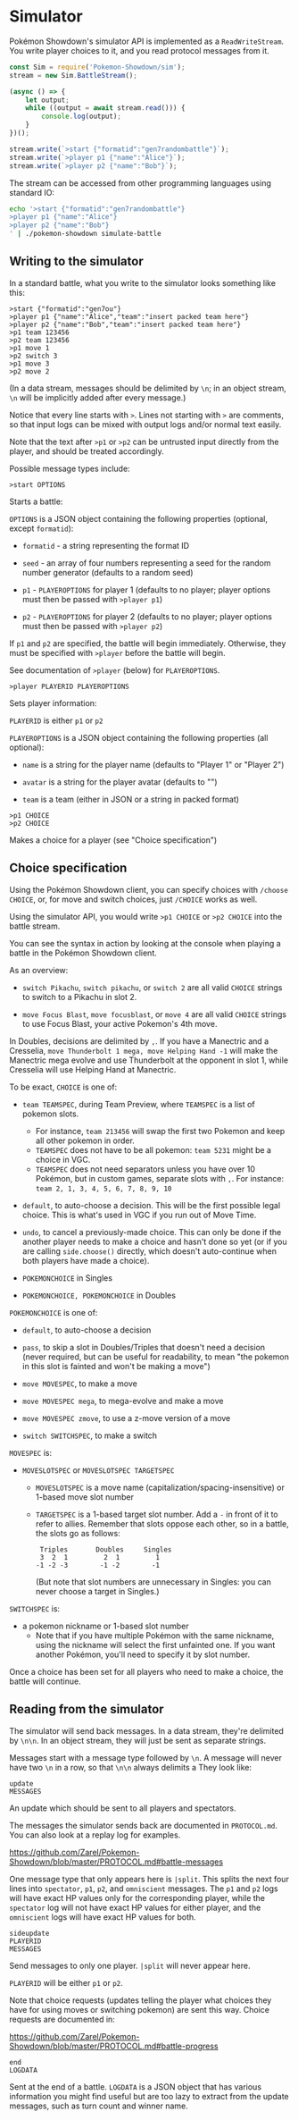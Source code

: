 Simulator
=========

Pokémon Showdown's simulator API is implemented as a `ReadWriteStream`. You write player choices to it, and you read protocol messages from it.

```js
const Sim = require('Pokemon-Showdown/sim');
stream = new Sim.BattleStream();

(async () => {
    let output;
    while ((output = await stream.read())) {
        console.log(output);
    }
})();

stream.write(`>start {"formatid":"gen7randombattle"}`);
stream.write(`>player p1 {"name":"Alice"}`);
stream.write(`>player p2 {"name":"Bob"}`);
```

The stream can be accessed from other programming languages using standard IO:

```bash
echo '>start {"formatid":"gen7randombattle"}
>player p1 {"name":"Alice"}
>player p2 {"name":"Bob"}
' | ./pokemon-showdown simulate-battle
```


Writing to the simulator
------------------------

In a standard battle, what you write to the simulator looks something like this:

```
>start {"formatid":"gen7ou"}
>player p1 {"name":"Alice","team":"insert packed team here"}
>player p2 {"name":"Bob","team":"insert packed team here"}
>p1 team 123456
>p2 team 123456
>p1 move 1
>p2 switch 3
>p1 move 3
>p2 move 2
```

(In a data stream, messages should be delimited by `\n`; in an object stream, `\n` will be implicitly added after every message.)

Notice that every line starts with `>`. Lines not starting with `>` are comments, so that input logs can be mixed with output logs and/or normal text easily.

Note that the text after `>p1` or `>p2` can be untrusted input directly from the player, and should be treated accordingly.

Possible message types include:

```
>start OPTIONS
```

Starts a battle:

`OPTIONS` is a JSON object containing the following properties (optional, except `formatid`):

- `formatid` - a string representing the format ID

- `seed` - an array of four numbers representing a seed for the random number generator (defaults to a random seed)

- `p1` - `PLAYEROPTIONS` for player 1 (defaults to no player; player options must then be passed with `>player p1`)

- `p2` - `PLAYEROPTIONS` for player 2 (defaults to no player; player options must then be passed with `>player p2`)

If `p1` and `p2` are specified, the battle will begin immediately. Otherwise, they must be specified with `>player` before the battle will begin.

See documentation of `>player` (below) for `PLAYEROPTIONS`.

```
>player PLAYERID PLAYEROPTIONS
```

Sets player information:

`PLAYERID` is either `p1` or `p2`

`PLAYEROPTIONS` is a JSON object containing the following properties (all optional):

- `name` is a string for the player name (defaults to "Player 1" or "Player 2")

- `avatar` is a string for the player avatar (defaults to "")

- `team` is a team (either in JSON or a string in packed format)

```
>p1 CHOICE
>p2 CHOICE
```

Makes a choice for a player (see "Choice specification")


Choice specification
--------------------

Using the Pokémon Showdown client, you can specify choices with `/choose CHOICE`, or, for move and switch choices, just `/CHOICE` works as well.

Using the simulator API, you would write `>p1 CHOICE` or `>p2 CHOICE` into the battle stream.

You can see the syntax in action by looking at the console when playing a battle in the Pokémon Showdown client.

As an overview:

- `switch Pikachu`, `switch pikachu`, or `switch 2` are all valid `CHOICE` strings to switch to a Pikachu in slot 2.

- `move Focus Blast`, `move focusblast`, or `move 4` are all valid `CHOICE` strings to use Focus Blast, your active Pokemon's 4th move.

In Doubles, decisions are delimited by `,`. If you have a Manectric and a Cresselia, `move Thunderbolt 1 mega, move Helping Hand -1` will make the Manectric mega evolve and use Thunderbolt at the opponent in slot 1, while Cresselia will use Helping Hand at Manectric.

To be exact, `CHOICE` is one of:

- `team TEAMSPEC`, during Team Preview, where `TEAMSPEC` is a list of pokemon slots.
  - For instance, `team 213456` will swap the first two Pokemon and keep all other pokemon in order.
  - `TEAMSPEC` does not have to be all pokemon: `team 5231` might be a choice in VGC.
  - `TEAMSPEC` does not need separators unless you have over 10 Pokémon, but in custom games, separate slots with `,`. For instance: `team 2, 1, 3, 4, 5, 6, 7, 8, 9, 10`

- `default`, to auto-choose a decision. This will be the first possible legal choice. This is what's used in VGC if you run out of Move Time.

- `undo`, to cancel a previously-made choice. This can only be done if the another player needs to make a choice and hasn't done so yet (or if you are calling `side.choose()` directly, which doesn't auto-continue when both players have made a choice).

- `POKEMONCHOICE` in Singles

- `POKEMONCHOICE, POKEMONCHOICE` in Doubles

`POKEMONCHOICE` is one of:

- `default`, to auto-choose a decision

- `pass`, to skip a slot in Doubles/Triples that doesn't need a decision (never required, but can be useful for readability, to mean "the pokemon in this slot is fainted and won't be making a move")

- `move MOVESPEC`, to make a move

- `move MOVESPEC mega`, to mega-evolve and make a move

- `move MOVESPEC zmove`, to use a z-move version of a move

- `switch SWITCHSPEC`, to make a switch

`MOVESPEC` is:

- `MOVESLOTSPEC` or `MOVESLOTSPEC TARGETSPEC`
  - `MOVESLOTSPEC` is a move name (capitalization/spacing-insensitive) or 1-based move slot number
  - `TARGETSPEC` is a 1-based target slot number. Add a `-` in front of it to refer to allies. Remember that slots oppose each other, so in a battle, the slots go as follows:

         Triples       Doubles     Singles
         3  2  1         2  1         1
        -1 -2 -3        -1 -2        -1

    (But note that slot numbers are unnecessary in Singles: you can never choose a target in Singles.)

`SWITCHSPEC` is:

- a pokemon nickname or 1-based slot number
  - Note that if you have multiple Pokémon with the same nickname, using the nickname will select the first unfainted one. If you want another Pokémon, you'll need to specify it by slot number.

Once a choice has been set for all players who need to make a choice, the battle will continue.


Reading from the simulator
--------------------------

The simulator will send back messages. In a data stream, they're delimited by `\n\n`. In an object stream, they will just be sent as separate strings.

Messages start with a message type followed by `\n`. A message will never have two `\n` in a row, so that `\n\n` always delimits a  They look like:

    update
    MESSAGES

An update which should be sent to all players and spectators.

The messages the simulator sends back are documented in `PROTOCOL.md`. You can also look at a replay log for examples.

https://github.com/Zarel/Pokemon-Showdown/blob/master/PROTOCOL.md#battle-messages

One message type that only appears here is `|split`. This splits the next four lines into `spectator`, `p1`, `p2`, and `omniscient` messages. The `p1` and `p2` logs will have exact HP values only for the corresponding player, while the `spectator` log will not have exact HP values for either player, and the `omniscient` logs will have exact HP values for both.

    sideupdate
    PLAYERID
    MESSAGES

Send messages to only one player. `|split` will never appear here.

`PLAYERID` will be either `p1` or `p2`.

Note that choice requests (updates telling the player what choices they have for using moves or switching pokemon) are sent this way. Choice requests are documented in:

https://github.com/Zarel/Pokemon-Showdown/blob/master/PROTOCOL.md#battle-progress

    end
    LOGDATA

Sent at the end of a battle. `LOGDATA` is a JSON object that has various information you might find useful but are too lazy to extract from the update messages, such as turn count and winner name.

